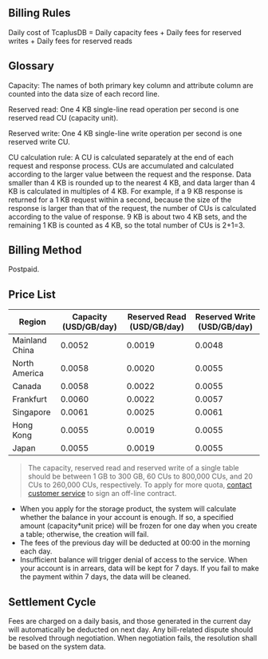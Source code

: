 [//]: # (chinagitpath:XXXXX)

## Billing Rules
Daily cost of TcaplusDB = Daily capacity fees + Daily fees for reserved writes + Daily fees for reserved reads

## Glossary
Capacity: The names of both primary key column and attribute column are counted into the data size of each record line.

Reserved read: One 4 KB single-line read operation per second is one reserved read CU (capacity unit).

Reserved write: One 4 KB single-line write operation per second is one reserved write CU.

CU calculation rule: A CU is calculated separately at the end of each request and response process. CUs are accumulated and calculated according to the larger value between the request and the response. Data smaller than 4 KB is rounded up to the nearest 4 KB, and data larger than 4 KB is calculated in multiples of 4 KB. For example, if a 9 KB response is returned for a 1 KB request within a second, because the size of the response is larger than that of the request, the number of CUs is calculated according to the value of response. 9 KB is about two 4 KB sets, and the remaining 1 KB is counted as 4 KB, so the total number of CUs is 2+1=3.

## Billing Method
Postpaid.

## Price List

| Region | Capacity (USD/GB/day) | Reserved Read (USD/GB/day) | Reserved Write (USD/GB/day) |
|---------|---------|---------|---------|
| Mainland China | 0.0052 | 0.0019 | 0.0048 |
| North America | 0.0058 | 0.0020 | 0.0055 |
| Canada | 0.0058 | 0.0022 | 0.0055 |
| Frankfurt | 0.0060 | 0.0022 | 0.0057 |
| Singapore | 0.0061 | 0.0025 | 0.0061 |
| Hong Kong | 0.0055 | 0.0019 | 0.0055 |
| Japan | 0.0055 | 0.0019 | 0.0055 |

>The capacity, reserved read and reserved write of a single table should be between 1 GB to 300 GB, 60 CUs to 800,000 CUs, and 20 CUs to 260,000 CUs, respectively. To apply for more quota, [contact customer service](https://intl.cloud.tencent.com/contact-sales) to sign an off-line contract.

- When you apply for the storage product, the system will calculate whether the balance in your account is enough. If so, a specified amount (capacity*unit price) will be frozen for one day when you create a table; otherwise, the creation will fail.
- The fees of the previous day will be deducted at 00:00 in the morning each day.
- Insufficient balance will trigger denial of access to the service. When your account is in arrears, data will be kept for 7 days. If you fail to make the payment within 7 days, the data will be cleaned.

## Settlement Cycle
Fees are charged on a daily basis, and those generated in the current day will automatically be deducted on next day. Any bill-related dispute should be resolved through negotiation. When negotiation fails, the resolution shall be based on the system data.


